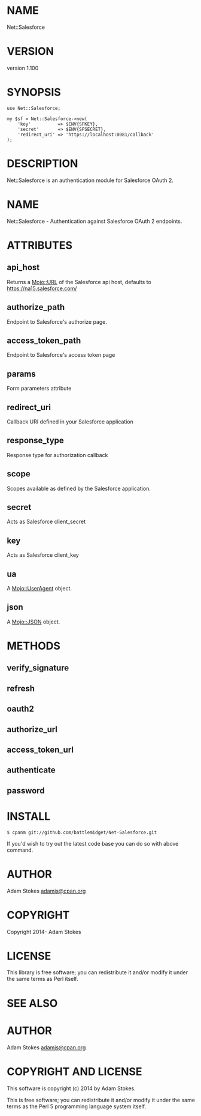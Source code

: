 # NAME

Net::Salesforce

# VERSION

version 1.100

# SYNOPSIS

    use Net::Salesforce;

    my $sf = Net::Salesforce->new(
        'key'          => $ENV{SFKEY},
        'secret'       => $ENV{SFSECRET},
        'redirect_uri' => 'https://localhost:8081/callback'
    );

# DESCRIPTION

Net::Salesforce is an authentication module for Salesforce OAuth 2.

# NAME

Net::Salesforce - Authentication against Salesforce OAuth 2 endpoints.

# ATTRIBUTES

## api\_host

Returns a [Mojo::URL](https://metacpan.org/pod/Mojo::URL) of the Salesforce api host, defaults to
https://na15.salesforce.com/

## authorize\_path

Endpoint to Salesforce's authorize page.

## access\_token\_path

Endpoint to Salesforce's access token page

## params

Form parameters attribute

## redirect\_uri

Callback URI defined in your Salesforce application

## response\_type

Response type for authorization callback

## scope

Scopes available as defined by the Salesforce application.

## secret

Acts as Salesforce client\_secret

## key

Acts as Salesforce client\_key

## ua

A [Mojo::UserAgent](https://metacpan.org/pod/Mojo::UserAgent) object.

## json

A [Mojo::JSON](https://metacpan.org/pod/Mojo::JSON) object.

# METHODS

## verify\_signature

## refresh

## oauth2

## authorize\_url

## access\_token\_url

## authenticate

## password

# INSTALL

    $ cpanm git://github.com/battlemidget/Net-Salesforce.git

If you'd wish to try out the latest code base you can do so with above
command.

# AUTHOR

Adam Stokes <adamjs@cpan.org>

# COPYRIGHT

Copyright 2014- Adam Stokes

# LICENSE

This library is free software; you can redistribute it and/or modify
it under the same terms as Perl itself.

# SEE ALSO

# AUTHOR

Adam Stokes <adamjs@cpan.org>

# COPYRIGHT AND LICENSE

This software is copyright (c) 2014 by Adam Stokes.

This is free software; you can redistribute it and/or modify it under
the same terms as the Perl 5 programming language system itself.
